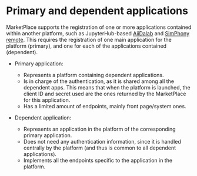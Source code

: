 # Primary and dependent applications

MarketPlace supports the registration of one or more applications contained within another platform, such as JupyterHub-based [AiiDalab](https://aiidalab.readthedocs.io/) and [SimPhony remote](https://simphony-remote.readthedocs.io/).
This requires the registration of one main application for the platform (primary), and one for each of the applications contained (dependent).

- Primary application:

  - Represents a platform containing dependent applications.
  - Is in charge of the authentication, as it is shared among all the dependent apps.
    This means that when the platform is launched, the client ID and secret used are the ones returned by the MarketPlace for this application.
  - Has a limited amount of endpoints, mainly front page/system ones.

- Dependent application:

  - Represents an application in the platform of the corresponding primary application.
  - Does not need any authentication information, since it is handled centrally by the platform (and thus is common to all dependent applications).
  - Implements all the endpoints specific to the application in the platform.
